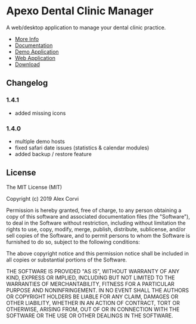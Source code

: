# Apexo Dental Clinic Manager

A web/desktop application to manage your dental clinic practice.

- [More Info](https://apexo.app)
- [Documentation](https://docs.apexo.app)
- [Demo Application](https://demo.apexo.app)
- [Web Application](https://web.apexo.app)
- [Download](https://github.com/alexcorvi/apexo/releases/)

## Changelog

### 1.4.1
- added missing icons

### 1.4.0
- multiple demo hosts
- fixed safari date issues (statistics & calendar modules)
- added backup / restore feature

## License

The MIT License (MIT)

Copyright (c) 2019 Alex Corvi

Permission is hereby granted, free of charge, to any person obtaining a copy of this software and associated documentation files (the "Software"), to deal in the Software without restriction, including without limitation the rights to use, copy, modify, merge, publish, distribute, sublicense, and/or sell copies of the Software, and to permit persons to whom the Software is furnished to do so, subject to the following conditions:

The above copyright notice and this permission notice shall be included in all copies or substantial portions of the Software.

THE SOFTWARE IS PROVIDED "AS IS", WITHOUT WARRANTY OF ANY KIND, EXPRESS OR IMPLIED, INCLUDING BUT NOT LIMITED TO THE WARRANTIES OF MERCHANTABILITY, FITNESS FOR A PARTICULAR PURPOSE AND NONINFRINGEMENT. IN NO EVENT SHALL THE AUTHORS OR COPYRIGHT HOLDERS BE LIABLE FOR ANY CLAIM, DAMAGES OR OTHER LIABILITY, WHETHER IN AN ACTION OF CONTRACT, TORT OR OTHERWISE, ARISING FROM, OUT OF OR IN CONNECTION WITH THE SOFTWARE OR THE USE OR OTHER DEALINGS IN THE SOFTWARE.